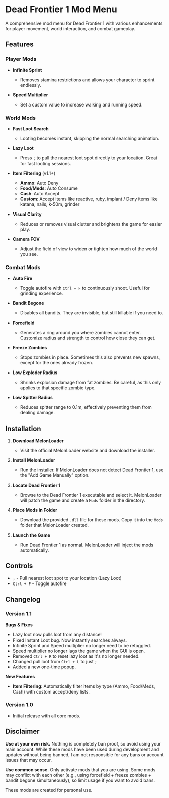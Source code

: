 # Dead Frontier 1 Mod Menu

A comprehensive mod menu for Dead Frontier 1 with various enhancements for player movement, world interaction, and combat gameplay.

## Features

### Player Mods

- **Infinite Sprint**
  - Removes stamina restrictions and allows your character to sprint endlessly.

- **Speed Multiplier**
  - Set a custom value to increase walking and running speed.

### World Mods

- **Fast Loot Search**
  - Looting becomes instant, skipping the normal searching animation.

- **Lazy Loot**
  - Press `;` to pull the nearest loot spot directly to your location. Great for fast looting sessions.

- **Item Filtering** (v1.1+)
  - **Ammo**: Auto Deny
  - **Food/Meds**: Auto Consume
  - **Cash**: Auto Accept
  - **Custom**: Accept items like reactive, ruby, implant / Deny items like katana, nails, k-50m, grinder

- **Visual Clarity**
  - Reduces or removes visual clutter and brightens the game for easier play.

- **Camera FOV**
  - Adjust the field of view to widen or tighten how much of the world you see.

### Combat Mods

- **Auto Fire**
  - Toggle autofire with `Ctrl + F` to continuously shoot. Useful for grinding experience.

- **Bandit Begone**
  - Disables all bandits. They are invisible, but still killable if you need to.

- **Forcefield**
  - Generates a ring around you where zombies cannot enter. Customize radius and strength to control how close they can get.

- **Freeze Zombies**
  - Stops zombies in place. Sometimes this also prevents new spawns, except for the ones already frozen.

- **Low Exploder Radius**
  - Shrinks explosion damage from fat zombies. Be careful, as this only applies to that specific zombie type.

- **Low Spitter Radius**
  - Reduces spitter range to 0.1m, effectively preventing them from dealing damage.

## Installation

1. **Download MelonLoader**
   - Visit the official MelonLoader website and download the installer.

2. **Install MelonLoader**
   - Run the installer. If MelonLoader does not detect Dead Frontier 1, use the "Add Game Manually" option.

3. **Locate Dead Frontier 1**
   - Browse to the Dead Frontier 1 executable and select it. MelonLoader will patch the game and create a `Mods` folder in the directory.

4. **Place Mods in Folder**
   - Download the provided `.dll` file for these mods. Copy it into the `Mods` folder that MelonLoader created.

5. **Launch the Game**
   - Run Dead Frontier 1 as normal. MelonLoader will inject the mods automatically.

## Controls

- `;` - Pull nearest loot spot to your location (Lazy Loot)
- `Ctrl + F` - Toggle autofire

## Changelog

### Version 1.1

**Bugs & Fixes**
- Lazy loot now pulls loot from any distance!
- Fixed Instant Loot bug. Now instantly searches always.
- Infinite Sprint and Speed multiplier no longer need to be retoggled.
- Speed multiplier no longer lags the game when the GUI is open.
- Removed `Ctrl + R` to reset lazy loot as it's no longer needed.
- Changed pull loot from `Ctrl + L` to just `;`
- Added a new one-time popup.

**New Features**
- **Item Filtering**: Automatically filter items by type (Ammo, Food/Meds, Cash) with custom accept/deny lists.

### Version 1.0

- Initial release with all core mods.

## Disclaimer

**Use at your own risk.** Nothing is completely ban proof, so avoid using your main account. While these mods have been used during development and updates without being banned, I am not responsible for any bans or account issues that may occur.

**Use common sense.** Only activate mods that you are using. Some mods may conflict with each other (e.g., using forcefield + freeze zombies + bandit begone simultaneously), so limit usage if you want to avoid bans.

These mods are created for personal use. 

